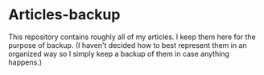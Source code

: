 # Articles-backup
This repository contains roughly all of my articles. I keep them here for the purpose of backup. (I haven't decided how to best represent them in an organized way so I simply keep a backup of them in case anything happens.)
